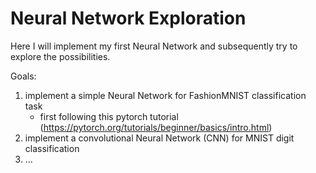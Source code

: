 # Neural Network Exploration
Here I will implement my first Neural Network and subsequently try to explore the possibilities.

Goals:
1. implement a simple Neural Network for FashionMNIST classification task
   - first following this pytorch tutorial (https://pytorch.org/tutorials/beginner/basics/intro.html)
2. implement a convolutional Neural Network (CNN) for MNIST digit classification
3. ...
